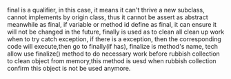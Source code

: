 final is a qualifier, in this case, it means it can't thrive a new subclass,
cannot implements by origin class, thus it cannot be assert as abstract meanwhile as final,
if variable or method id define as final, it can ensure it will not be changed in the future,
finally is used as to clean all clean up work when to try catch exception,
if there is a exception, then the corresponding code will execute,then go to finally(if has),
finalize is method's name, tech allow use finalize() method to do necessary work before rubbish collection to 
clean object from memory,this method is uesd when rubbish collection confirm 
this object is not be used anymore.